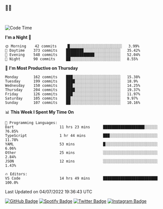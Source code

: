 ### 🤙🍺

<!-- <a href="https://github-readme-stats.vercel.app/api?username=hzak2xx&count_private=true&show_icons=true&theme=dracula">
  <img align="center" src="https://github-readme-stats.vercel.app/api?username=hzak2xx&count_private=true&show_icons=true&theme=dracula" />
</a>
</br> -->
</br>

<!--START_SECTION:waka-->
![Code Time](http://img.shields.io/badge/Code%20Time-0%20secs-blue)

**I'm a Night 🦉** 

```text
🌞 Morning    42 commits     █░░░░░░░░░░░░░░░░░░░░░░░░   3.99% 
🌆 Daytime    373 commits    ████████░░░░░░░░░░░░░░░░░   35.42% 
🌃 Evening    548 commits    █████████████░░░░░░░░░░░░   52.04% 
🌙 Night      90 commits     ██░░░░░░░░░░░░░░░░░░░░░░░   8.55%

```
📅 **I'm Most Productive on Thursday** 

```text
Monday       162 commits    ███░░░░░░░░░░░░░░░░░░░░░░   15.38% 
Tuesday      199 commits    ████░░░░░░░░░░░░░░░░░░░░░   18.9% 
Wednesday    150 commits    ███░░░░░░░░░░░░░░░░░░░░░░   14.25% 
Thursday     204 commits    ████░░░░░░░░░░░░░░░░░░░░░   19.37% 
Friday       126 commits    ███░░░░░░░░░░░░░░░░░░░░░░   11.97% 
Saturday     105 commits    ██░░░░░░░░░░░░░░░░░░░░░░░   9.97% 
Sunday       107 commits    ██░░░░░░░░░░░░░░░░░░░░░░░   10.16%

```


📊 **This Week I Spent My Time On** 

```text
💬 Programming Languages: 
Dart                     11 hrs 23 mins      ███████████████████░░░░░░   76.85% 
TypeScript               1 hr 44 mins        ███░░░░░░░░░░░░░░░░░░░░░░   11.78% 
YAML                     53 mins             █░░░░░░░░░░░░░░░░░░░░░░░░   6.06% 
Other                    25 mins             ░░░░░░░░░░░░░░░░░░░░░░░░░   2.84% 
JSON                     12 mins             ░░░░░░░░░░░░░░░░░░░░░░░░░   1.43%

🔥 Editors: 
VS Code                  14 hrs 49 mins      █████████████████████████   100.0%

```


 Last Updated on 04/07/2022 19:36:43 UTC
<!--END_SECTION:waka-->

[![GitHub Badge](https://img.shields.io/badge/GitHub-100000?style=for-the-badge&logo=github&logoColor=white)](https://github.com/hzak2xx)
[![Spotify Badge](https://img.shields.io/badge/Spotify-1ED760?&style=for-the-badge&logo=spotify&logoColor=white)](https://open.spotify.com/user/uf90s6sbbh75a1mt44clkhkvf)
[![Twitter Badge](https://img.shields.io/badge/Twitter-1DA1F2?style=for-the-badge&logo=twitter&logoColor=white)](https://twitter.com/hzak2xx)
[![Instagram Badge](https://img.shields.io/badge/Instagram-E4405F?style=for-the-badge&logo=instagram&logoColor=white)](https://www.instagram.com/hzak2xx/)
